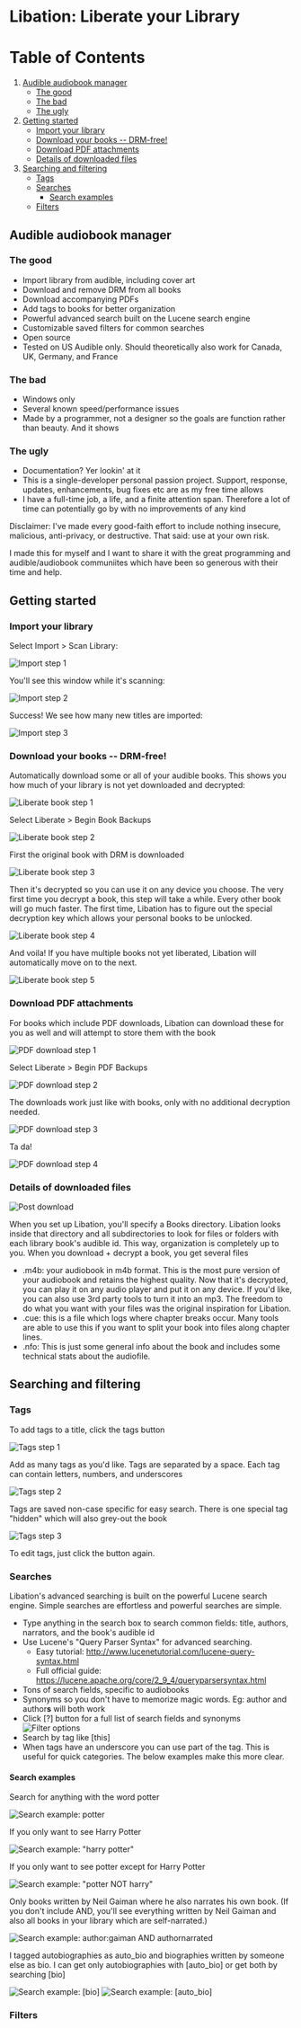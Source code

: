 # Libation: Liberate your Library

# Table of Contents

1. [Audible audiobook manager](#audible-audiobook-manager)
    - [The good](#the-good)
    - [The bad](#the-bad)
    - [The ugly](#the-ugly)
2. [Getting started](#getting-started)
    - [Import your library](#import-your-library)
    - [Download your books -- DRM-free!](#download-your-books----drm-free)
    - [Download PDF attachments](#download-pdf-attachments)
    - [Details of downloaded files](#details-of-downloaded-files)
3. [Searching and filtering](#searching-and-filtering)
    - [Tags](#tags)
    - [Searches](#searches)
        - [Search examples](#search-examples)
    - [Filters](#filters)

## Audible audiobook manager

### The good

* Import library from audible, including cover art
* Download and remove DRM from all books
* Download accompanying PDFs
* Add tags to books for better organization
* Powerful advanced search built on the Lucene search engine
* Customizable saved filters for common searches
* Open source
* Tested on US Audible only. Should theoretically also work for Canada, UK, Germany, and France

<a name="theBad"/>

### The bad

* Windows only
* Several known speed/performance issues
* Made by a programmer, not a designer so the goals are function rather than beauty. And it shows

### The ugly

* Documentation? Yer lookin' at it
* This is a single-developer personal passion project. Support, response, updates, enhancements, bug fixes etc are as my free time allows
* I have a full-time job, a life, and a finite attention span. Therefore a lot of time can potentially go by with no improvements of any kind

Disclaimer: I've made every good-faith effort to include nothing insecure, malicious, anti-privacy, or destructive. That said: use at your own risk.

I made this for myself and I want to share it with the great programming and audible/audiobook communiites which have been so generous with their time and help.

## Getting started

### Import your library

Select Import > Scan Library:

![Import step 1](images/Import1.png)

You'll see this window while it's scanning:

![Import step 2](images/Import2.png)

Success! We see how many new titles are imported:

![Import step 3](images/Import3.png)

### Download your books -- DRM-free!

Automatically download some or all of your audible books. This shows you how much of your library is not yet downloaded and decrypted:

![Liberate book step 1](images/LiberateBook1.png)

Select Liberate > Begin Book Backups

![Liberate book step 2](images/LiberateBook2.png)

First the original book with DRM is downloaded

![Liberate book step 3](images/LiberateBook3.png)

Then it's decrypted so you can use it on any device you choose. The very first time you decrypt a book, this step will take a while. Every other book will go much faster. The first time, Libation has to figure out the special decryption key which allows your personal books to be unlocked.

![Liberate book step 4](images/LiberateBook4.png)

And voila! If you have multiple books not yet liberated, Libation will automatically move on to the next.

![Liberate book step 5](images/LiberateBook5.png)

### Download PDF attachments

For books which include PDF downloads, Libation can download these for you as well and will attempt to store them with the book

![PDF download step 1](images/PdfDownload1.png)

Select Liberate > Begin PDF Backups

![PDF download step 2](images/PdfDownload2.png)

The downloads work just like with books, only with no additional decryption needed.

![PDF download step 3](images/PdfDownload3.png)

Ta da!

![PDF download step 4](images/PdfDownload4.png)

### Details of downloaded files

![Post download](images/PostDownload.png)

When you set up Libation, you'll specify a Books directory. Libation looks inside that directory and all subdirectories to look for files or folders with each library book's audible id. This way, organization is completely up to you. When you download + decrypt a book, you get several files

* .m4b: your audiobook in m4b format. This is the most pure version of your audiobook and retains the highest quality. Now that it's decrypted, you can play it on any audio player and put it on any device. If you'd like, you can also use 3rd party tools to turn it into an mp3. The freedom to do what you want with your files was the original inspiration for Libation.
* .cue: this is a file which logs where chapter breaks occur. Many tools are able to use this if you want to split your book into files along chapter lines.
* .nfo: This is just some general info about the book and includes some technical stats about the audiofile.

## Searching and filtering

### Tags

To add tags to a title, click the tags button

![Tags step 1](images/Tags1.png)

Add as many tags as you'd like. Tags are separated by a space. Each tag can contain letters, numbers, and underscores

![Tags step 2](images/Tags2.png)

Tags are saved non-case specific for easy search. There is one special tag "hidden" which will also grey-out the book

![Tags step 3](images/Tags3.png)

To edit tags, just click the button again.

### Searches

Libation's advanced searching is built on the powerful Lucene search engine. Simple searches are effortless and powerful searches are simple.

* Type anything in the search box to search common fields: title, authors, narrators, and the book's audible id
* Use Lucene's "Query Parser Syntax" for advanced searching.
    * Easy tutorial: http://www.lucenetutorial.com/lucene-query-syntax.html
    * Full official guide: https://lucene.apache.org/core/2_9_4/queryparsersyntax.html
* Tons of search fields, specific to audiobooks
* Synonyms so you don't have to memorize magic words. Eg: author and author**s** will both work
* Click [?] button for a full list of search fields and synonyms ![Filter options](images/FilterOptions.png)
* Search by tag like \[this\]
* When tags have an underscore you can use part of the tag. This is useful for quick categories. The below examples make this more clear.

#### Search examples

Search for anything with the word potter

![Search example: potter](images/SearchExamplePotter.png)

If you only want to see Harry Potter

![Search example: "harry potter"](images/SearchExampleHarryPotter.png)

If you only want to see potter except for Harry Potter

![Search example: "potter NOT harry"](images/SearchExamplePotterNotHarry.png)

Only books written by Neil Gaiman where he also narrates his own book. (If you don't include AND, you'll see everything written by Neil Gaiman and also all books in your library which are self-narrated.)

![Search example: author:gaiman AND authornarrated](images/SearchExampleGaimanAuthorNarrated.png)

I tagged autobiographies as auto_bio and biographies written by someone else as bio. I can get only autobiographies with \[auto_bio\] or get both by searching \[bio\]

![Search example: \[bio\]](images/SearchExampleBio.png)
![Search example: \[auto_bio\]](images/SearchExampleAutoBio.png)

### Filters
